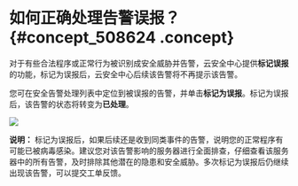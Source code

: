 # 如何正确处理告警误报？ {#concept_508624 .concept}

对于有些合法程序或正常行为被识别成安全威胁并告警，云安全中心提供**标记误报**的功能，标记为误报后，云安全中心后续该告警将不再提示该告警。

您可在安全告警处理列表中定位到被误报的告警，并单击**标记为误报**。标记为误报后，该告警的状态将转变为**已处理**。

![](http://static-aliyun-doc.oss-cn-hangzhou.aliyuncs.com/assets/img/409709/155975117548797_zh-CN.png)

**说明：** 标记为误报后，如果后续还是收到同类事件的告警，说明您的正常程序有可能已被病毒感染。建议您对该告警影响的服务器进行全面排查，仔细查看该服务器中的所有告警，及时排除其他潜在的隐患和安全威胁。多次标记为误报后仍继续出现该告警，可以提交工单反馈。

